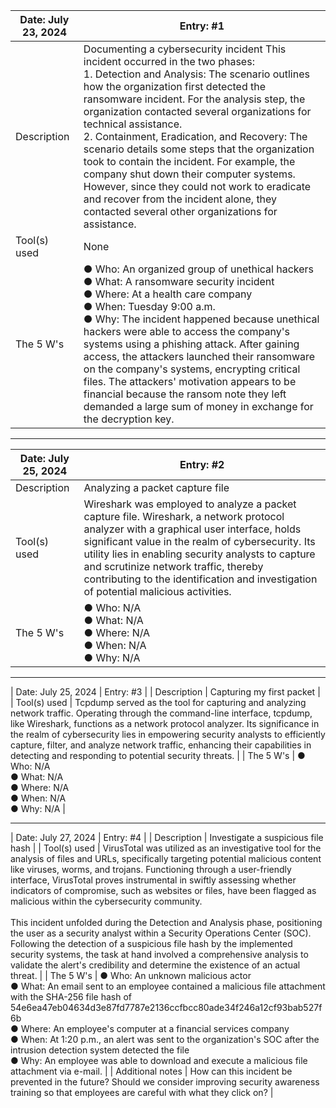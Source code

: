 | Date: July 23, 2024 | Entry: #1 |
|---------------------|-----------|
| Description | Documenting a cybersecurity incident This incident occurred in the two phases: <br> 1.  Detection and Analysis: The scenario outlines how the organization first detected the ransomware incident. For the analysis step, the organization contacted several organizations for technical assistance. <br> 2.  Containment, Eradication, and Recovery: The scenario details some steps that the organization took to contain the incident. For example, the company shut down their computer systems. However, since they could not work to eradicate and recover from the incident alone, they contacted several other organizations for assistance. |
| Tool(s) used | None |
| The 5 W's | ● Who: An organized group of unethical hackers <br> ● What: A ransomware security incident <br> ● Where: At a health care company <br> ● When: Tuesday 9:00 a.m. <br> ● Why: The incident happened because unethical hackers were able to access the company's systems using a phishing attack. After gaining access, the attackers launched their ransomware on the company's systems, encrypting critical files. The attackers' motivation appears to be financial because the ransom note they left demanded a large sum of money in exchange for the decryption key. |

---

| Date: July 25, 2024 | Entry: #2 |
|---------------------|-----------|
| Description | Analyzing a packet capture file |
| Tool(s) used | Wireshark was employed to analyze a packet capture file. Wireshark, a network protocol analyzer with a graphical user interface, holds significant value in the realm of cybersecurity. Its utility lies in enabling security analysts to capture and scrutinize network traffic, thereby contributing to the identification and investigation of potential malicious activities. |
| The 5 W's | ● Who: N/A <br> ● What: N/A <br> ● Where: N/A <br> ● When: N/A <br> ● Why: N/A |

---

| Date: July 25, 2024 | Entry: #3 |
| Description | Capturing my first packet |
| Tool(s) used | Tcpdump served as the tool for capturing and analyzing network traffic. Operating through the command-line interface, tcpdump, like Wireshark, functions as a network protocol analyzer. Its significance in the realm of cybersecurity lies in empowering security analysts to efficiently capture, filter, and analyze network traffic, enhancing their capabilities in detecting and responding to potential security threats. |
| The 5 W's | ● Who: N/A <br> ● What: N/A <br> ● Where: N/A <br> ● When: N/A <br> ● Why: N/A |

---

| Date: July 27, 2024 | Entry: #4 |
| Description | Investigate a suspicious file hash |
| Tool(s) used | VirusTotal was utilized as an investigative tool for the analysis of files and URLs, specifically targeting potential malicious content like viruses, worms, and trojans. Functioning through a user-friendly interface, VirusTotal proves instrumental in swiftly assessing whether indicators of compromise, such as websites or files, have been flagged as malicious within the cybersecurity community. <br> <br> This incident unfolded during the Detection and Analysis phase, positioning the user as a security analyst within a Security Operations Center (SOC). Following the detection of a suspicious file hash by the implemented security systems, the task at hand involved a comprehensive analysis to validate the alert's credibility and determine the existence of an actual threat. |
| The 5 W's | ● Who: An unknown malicious actor <br> ● What: An email sent to an employee contained a malicious file attachment with the SHA-256 file hash of 54e6ea47eb04634d3e87fd7787e2136ccfbcc80ade34f246a12cf93bab527f6b <br> ● Where: An employee's computer at a financial services company <br> ● When: At 1:20 p.m., an alert was sent to the organization's SOC after the intrusion detection system detected the file <br> ● Why: An employee was able to download and execute a malicious file attachment via e-mail. |
| Additional notes | How can this incident be prevented in the future? Should we consider improving security awareness training so that employees are careful with what they click on? |
